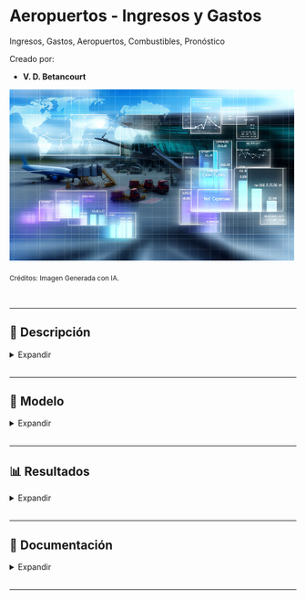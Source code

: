 # Aeropuertos - Ingresos y Gastos

Ingresos, Gastos, Aeropuertos, Combustibles, Pronóstico

Creado por:

*  **V. D. Betancourt**


<img src="https://github.com/vbleal/Airports/blob/main/_Aero_NetIncome/Imag/DE_Aero_Income.png" width="500" height="300">

<sub>Créditos: Imagen Generada con IA.</sub>





<br>

---

## 📃 Descripción


<details>
<summary>Expandir </summary>

<br>


  
</details>





<br>

---

## 🧮 Modelo

<details>
<summary>Expandir </summary>

<br>


[Modelo VBA-Excel](https://github.com/vbleal/Airports/blob/main/_Aero_NetIncome/Report/Proyecciones%20Ingresos%20y%20Gastos%20para%20Aeropuertos%20y%20Combustibles.pdf)

[Modelo para Generar Datos Sintéticos de Ingresos y Gastos con Python]()

  
</details>






<br>

---
##  📊 Resultados

<details>
<summary>Expandir </summary>

<br>


  
</details>








<br>

---
## 💼 Documentación

<details>
<summary>Expandir </summary>

<br>

[Modelo VBA-Excel](https://github.com/vbleal/Airports/blob/main/_Aero_NetIncome/Report/Proyecciones%20Ingresos%20y%20Gastos%20para%20Aeropuertos%20y%20Combustibles.pdf)


[Modelo para Generar Datos Sintéticos de Ingresos y Gastos con Python]()

  
</details>


<br>

---
